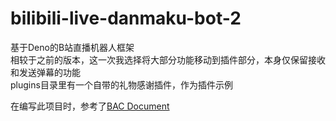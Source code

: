 # bilibili-live-danmaku-bot-2

基于Deno的B站直播机器人框架\
相较于之前的版本，这一次我选择将大部分功能移动到插件部分，本身仅保留接收和发送弹幕的功能\
plugins目录里有一个自带的礼物感谢插件，作为插件示例  


在编写此项目时，参考了[BAC Document](https://socialsisteryi.github.io/bilibili-API-collect/)